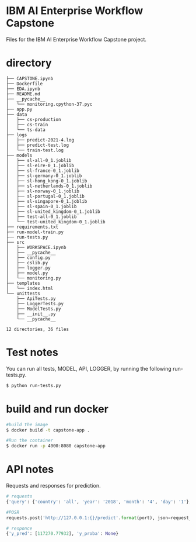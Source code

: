 # IBM AI Enterprise Workflow Capstone
Files for the IBM AI Enterprise Workflow Capstone project. 

# directory
```
├── CAPSTONE.ipynb
├── Dockerfile
├── EDA.ipynb
├── README.md
├── __pycache__
│   └── monitoring.cpython-37.pyc
├── app.py
├── data
│   ├── cs-production
│   ├── cs-train
│   └── ts-data
├── logs
│   ├── predict-2021-4.log
│   ├── predict-test.log
│   └── train-test.log
├── models
│   ├── sl-all-0_1.joblib
│   ├── sl-eire-0_1.joblib
│   ├── sl-france-0_1.joblib
│   ├── sl-germany-0_1.joblib
│   ├── sl-hong_kong-0_1.joblib
│   ├── sl-netherlands-0_1.joblib
│   ├── sl-norway-0_1.joblib
│   ├── sl-portugal-0_1.joblib
│   ├── sl-singapore-0_1.joblib
│   ├── sl-spain-0_1.joblib
│   ├── sl-united_kingdom-0_1.joblib
│   ├── test-all-0_1.joblib
│   └── test-united_kingdom-0_1.joblib
├── requirements.txt
├── run-model-train.py
├── run-tests.py
├── src
│   ├── WORKSPACE.ipynb
│   ├── __pycache__
│   ├── config.py
│   ├── cslib.py
│   ├── logger.py
│   ├── model.py
│   └── monitoring.py
├── templates
│   └── index.html
└── unittests
    ├── ApiTests.py
    ├── LoggerTests.py
    ├── ModelTests.py
    ├── __init__.py
    └── __pycache__

12 directories, 36 files
```

# Test notes
You can run all tests, MODEL, API, LOGGER, by running the following run-tests.py.
```sh
$ python run-tests.py
```

# build and run docker
```sh
#build the image
$ docker build -t capstone-app .

#Run the container
$ docker run -p 4000:8080 capstone-app
```

# API notes
Requests and responses for prediction.
```python
# requests
{'query': {'country': 'all', 'year': '2018', 'month': '4', 'day': '1'}, 'type': 'dict', 'mode': 'test'}

#POSR
requests.post('http://127.0.0.1:{}/predict'.format(port), json=request_json)

# responce
{'y_pred': [117270.77932], 'y_proba': None}
```

